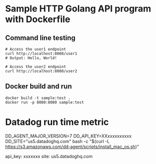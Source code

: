 # Sample HTTP Golang API program with Dockerfile

## Command line testing
```
# Access the user1 endpoint
curl http://localhost:8080/user1
# Output: Hello, World!

# Access the user2 endpoint
curl http://localhost:8080/user2

```

## Docker build and run
```
docker build -t sample:test .
docker run -p 8080:8080 sample:test

```

# Datadog run time metric

DD_AGENT_MAJOR_VERSION=7 DD_API_KEY=XXxxxxxxxxxx DD_SITE="us5.datadoghq.com" bash -c "$(curl -L https://s3.amazonaws.com/dd-agent/scripts/install_mac_os.sh)"


api_key: xxxxxxx
site: us5.datadoghq.com





